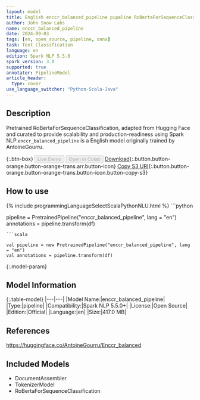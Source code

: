 ```yaml
---
layout: model
title: English enccr_balanced_pipeline pipeline RoBertaForSequenceClassification from AntoineGourru
author: John Snow Labs
name: enccr_balanced_pipeline
date: 2024-09-03
tags: [en, open_source, pipeline, onnx]
task: Text Classification
language: en
edition: Spark NLP 5.5.0
spark_version: 3.0
supported: true
annotator: PipelineModel
article_header:
  type: cover
use_language_switcher: "Python-Scala-Java"
---
```


## Description

Pretrained RoBertaForSequenceClassification, adapted from Hugging Face and curated to provide scalability and production-readiness using Spark NLP.`enccr_balanced_pipeline` is a English model originally trained by AntoineGourru.

{:.btn-box}
<button class="button button-orange" disabled>Live Demo</button>
<button class="button button-orange" disabled>Open in Colab</button>
[Download](https://s3.amazonaws.com/auxdata.johnsnowlabs.com/public/models/enccr_balanced_pipeline_en_5.5.0_3.0_1725369383795.zip){:.button.button-orange.button-orange-trans.arr.button-icon}
[Copy S3 URI](s3://auxdata.johnsnowlabs.com/public/models/enccr_balanced_pipeline_en_5.5.0_3.0_1725369383795.zip){:.button.button-orange.button-orange-trans.button-icon.button-copy-s3}

## How to use



<div class="tabs-box" markdown="1">
{% include programmingLanguageSelectScalaPythonNLU.html %}
```python

pipeline = PretrainedPipeline("enccr_balanced_pipeline", lang = "en")
annotations =  pipeline.transform(df)   

```
```scala

val pipeline = new PretrainedPipeline("enccr_balanced_pipeline", lang = "en")
val annotations = pipeline.transform(df)

```
</div>

{:.model-param}
## Model Information

{:.table-model}
|---|---|
|Model Name:|enccr_balanced_pipeline|
|Type:|pipeline|
|Compatibility:|Spark NLP 5.5.0+|
|License:|Open Source|
|Edition:|Official|
|Language:|en|
|Size:|417.0 MB|

## References

https://huggingface.co/AntoineGourru/Enccr_balanced

## Included Models

- DocumentAssembler
- TokenizerModel
- RoBertaForSequenceClassification